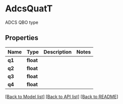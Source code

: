 # AdcsQuatT

ADCS QBO type
## Properties
Name | Type | Description | Notes
------------ | ------------- | ------------- | -------------
**q1** | **float** |  | 
**q2** | **float** |  | 
**q3** | **float** |  | 
**q4** | **float** |  | 

[[Back to Model list]](../README.md#documentation-for-models) [[Back to API list]](../README.md#documentation-for-api-endpoints) [[Back to README]](../README.md)


